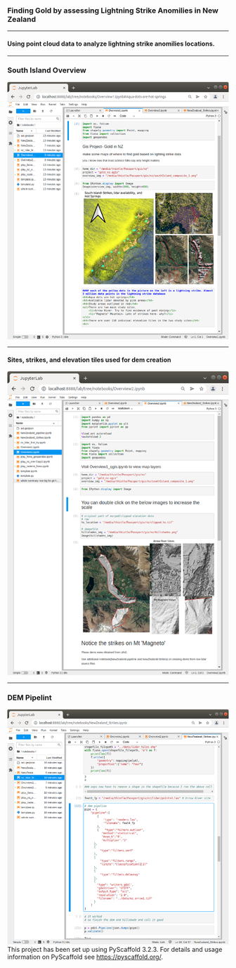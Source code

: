 <h3>Finding Gold by assessing Lightning Strike Anomilies in New Zealand</h3>
<hr>
<h4>Using point cloud data to analyze lightning strike anomilies locations.
</h4>
<hr>
<h3>South Island Overview</h3>
<img src="Overview1.png" >
<hr>
<h4>Sites, strikes, and elevation tiles used for dem creation
</h4>
<img src="Overview2.png" >
<hr>
<h3>DEM Pipelint</h3>
<img src="pdal_pipe.png"



This project has been set up using PyScaffold 3.2.3. For details and usage
information on PyScaffold see https://pyscaffold.org/.
